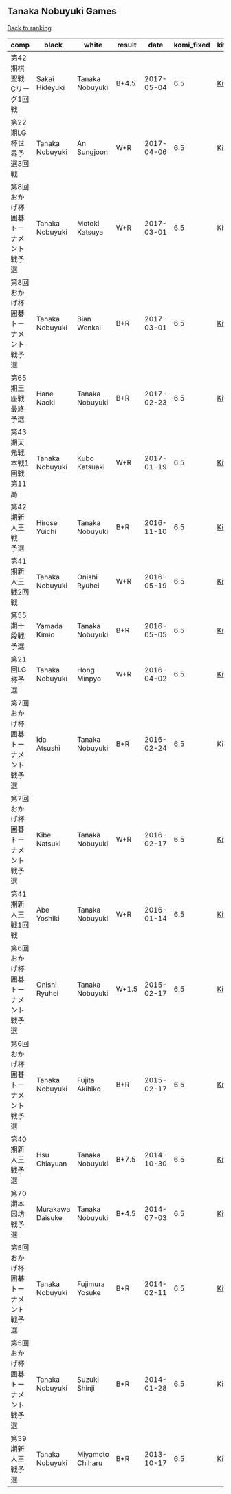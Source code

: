 ## Tanaka Nobuyuki Games

[Back to ranking](index.md)




| **comp** | **black** | **white** | **result** | **date** | **komi_fixed** | **kifu** | 
| --- | --- | --- | --- | --- | --- | --- |
| 第42期棋聖戦　Cリーグ1回戦 | Sakai Hideyuki | Tanaka Nobuyuki | B+4.5 | 2017-05-04 | 6.5 | [Kifu](https://kifudepot.net/kifucontents.php?id=C3hr2yS3Xj5g780UUw9mBw%3D%3D) | 
| 第22期LG杯世界予選3回戦 | Tanaka Nobuyuki | An Sungjoon | W+R | 2017-04-06 | 6.5 | [Kifu](https://kifudepot.net/kifucontents.php?id=1BFwXg7ZOYb%2FvPpS4Cw8bw%3D%3D) | 
| 第8回おかげ杯囲碁トーナメント戦予選 | Tanaka Nobuyuki | Motoki Katsuya | W+R | 2017-03-01 | 6.5 | [Kifu](https://kifudepot.net/kifucontents.php?id=Zy%2Fxiiyu6%2Bu1tfJwoFBysg%3D%3D) | 
| 第8回おかげ杯囲碁トーナメント戦予選 | Tanaka Nobuyuki | Bian Wenkai | B+R | 2017-03-01 | 6.5 | [Kifu](https://kifudepot.net/kifucontents.php?id=2TIDz%2B26qR8ARoDlaS8ltg%3D%3D) | 
| 第65期王座戦　最終予選 | Hane Naoki | Tanaka Nobuyuki | B+R | 2017-02-23 | 6.5 | [Kifu](https://kifudepot.net/kifucontents.php?id=oVizpDCe6NW4D1CKH6YF8Q%3D%3D) | 
| 第43期天元戦　本戦1回戦第11局 | Tanaka Nobuyuki | Kubo Katsuaki | W+R | 2017-01-19 | 6.5 | [Kifu](https://kifudepot.net/kifucontents.php?id=uFSeR%2BPigWqJG0DiC%2BJ0YA%3D%3D) | 
| 第42期新人王戦　予選 | Hirose Yuichi | Tanaka Nobuyuki | B+R | 2016-11-10 | 6.5 | [Kifu](https://kifudepot.net/kifucontents.php?id=fzNXQflMmzBW%2F2ns05Nj%2FA%3D%3D) | 
| 第41期新人王戦2回戦 | Tanaka Nobuyuki | Onishi Ryuhei | W+R | 2016-05-19 | 6.5 | [Kifu](https://kifudepot.net/kifucontents.php?id=wGQ31Rp%2FZJpVj0c77CrBDg%3D%3D) | 
| 第55期十段戦予選 | Yamada Kimio | Tanaka Nobuyuki | B+R | 2016-05-05 | 6.5 | [Kifu](https://kifudepot.net/kifucontents.php?id=qmky0UZFQ83XBupfWwZNuw%3D%3D) | 
| 第21回LG杯予選 | Tanaka Nobuyuki | Hong Minpyo | W+R | 2016-04-02 | 6.5 | [Kifu](https://kifudepot.net/kifucontents.php?id=X9hi%2FiOJKH5I5vRNgtz0IQ%3D%3D) | 
| 第7回おかげ杯囲碁トーナメント戦予選 | Ida Atsushi | Tanaka Nobuyuki | B+R | 2016-02-24 | 6.5 | [Kifu](https://kifudepot.net/kifucontents.php?id=deRbulvh6u47f9QdcCRTQw%3D%3D) | 
| 第7回おかげ杯囲碁トーナメント戦予選 | Kibe Natsuki | Tanaka Nobuyuki | W+R | 2016-02-17 | 6.5 | [Kifu](https://kifudepot.net/kifucontents.php?id=DtLu%2FxrV8WqZfaVPcV1Ckw%3D%3D) | 
| 第41期新人王戦1回戦 | Abe Yoshiki | Tanaka Nobuyuki | W+R | 2016-01-14 | 6.5 | [Kifu](https://kifudepot.net/kifucontents.php?id=IUjZDVT3FfEEJh4f3MdiNw%3D%3D) | 
| 第6回おかげ杯囲碁トーナメント戦予選 | Onishi Ryuhei | Tanaka Nobuyuki | W+1.5 | 2015-02-17 | 6.5 | [Kifu](https://kifudepot.net/kifucontents.php?id=OpB8uZiRqxZDpUcoBNzauA%3D%3D) | 
| 第6回おかげ杯囲碁トーナメント戦予選 | Tanaka Nobuyuki | Fujita Akihiko | B+R | 2015-02-17 | 6.5 | [Kifu](https://kifudepot.net/kifucontents.php?id=XtK%2BJ%2FmpIMVfPq6tBpocGA%3D%3D) | 
| 第40期新人王戦予選 | Hsu Chiayuan | Tanaka Nobuyuki | B+7.5 | 2014-10-30 | 6.5 | [Kifu](https://kifudepot.net/kifucontents.php?id=k646FRqSOY02lQKmcmYQNA%3D%3D) | 
| 第70期本因坊戦予選 | Murakawa Daisuke | Tanaka Nobuyuki | B+4.5 | 2014-07-03 | 6.5 | [Kifu](https://kifudepot.net/kifucontents.php?id=%2B6Ud%2FKXxcH5hyd0Tpxwzwg%3D%3D) | 
| 第5回おかげ杯囲碁トーナメント戦予選 | Tanaka Nobuyuki | Fujimura Yosuke | B+R | 2014-02-11 | 6.5 | [Kifu](https://kifudepot.net/kifucontents.php?id=4t%2BozDTTRDiou4TZE6wQ5A%3D%3D) | 
| 第5回おかげ杯囲碁トーナメント戦予選 | Tanaka Nobuyuki | Suzuki Shinji | B+R | 2014-01-28 | 6.5 | [Kifu](https://kifudepot.net/kifucontents.php?id=9kB0Ejv9n2RnGUOnTtcODw%3D%3D) | 
| 第39期新人王戦予選 | Tanaka Nobuyuki | Miyamoto Chiharu | B+R | 2013-10-17 | 6.5 | [Kifu](https://kifudepot.net/kifucontents.php?id=e24mIna8xMjWCsVYgUjrWw%3D%3D) |




